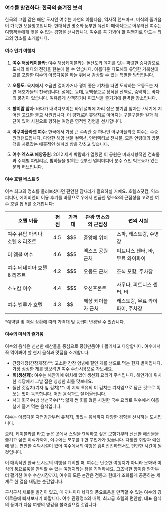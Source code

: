 ### 여수를 발견하다: 한국의 숨겨진 보석

한국의 그림 같은 해안 도시인 여수는 자연의 아름다움, 역사적 랜드마크, 미식의 즐거움이 가득한 보물창고입니다. 현대적인 명소와 풍부한 유산이 매력적으로 어우러진 여수는 여행객들에게 잊을 수 없는 경험을 선사합니다. 여수를 꼭 가봐야 할 여행지로 만드는 최고의 명소를 소개합니다.

#### 여수 인기 여행지

1. **여수 해상케이블카**: 여수 해상케이블카는 돌산도와 육지를 잇는 짜릿한 승차감으로 도시와 바다의 전경을 한눈에 볼 수 있습니다. 아름다운 다도해와 유명한 거북선대교를 포함한 여수의 아름다움을 하늘 위에서 감상할 수 있는 특별한 방법입니다.

2. **오동도**: 육지에서 조금만 걸어가거나 경치 좋은 기차를 타면 도착하는 오동도는 자연 애호가들의 천국입니다. 섬에는 등대, 동백꽃으로 장식된 산책로, 숨막히는 바다의 풍경이 있습니다. 여유롭게 산책하거나 피크닉을 즐기기에 완벽한 장소입니다.

3. **향이람 암자**: 바다가 내려다보이는 바위 절벽에 자리 잡은 향기람 암자는 7세기에 지어진 고요한 불교 사원입니다. 이 평화로운 휴양지로 이어지는 구불구불한 길과 계단이 있어 사원으로 향하는 여정은 영적인 경험을 선사합니다.

4. **아쿠아플라넷 여수**: 한국에서 가장 큰 수족관 중 하나인 아쿠아플라넷 여수는 수중 원더랜드입니다. 다양한 해양 생물 컬렉션, 인터랙티브 전시물, 모든 연령대의 방문객을 사로잡는 매혹적인 해파리 방을 갖추고 있습니다.

5. **여수 엑스포 해양공원**: 2012 세계 박람회가 열렸던 이 공원은 미래지향적인 건축물과 주제별 파빌리온, 밤하늘을 밝히는 눈부신 멀티미디어 분수 쇼인 빅오쇼가 있는 문화 허브입니다.

#### 여수 호텔 베스트 5

여수 최고의 명소를 둘러보셨다면 편안한 잠자리가 필요하실 거예요. 호텔스닷컴, 익스피디아, 에어비앤비 이용 후기를 바탕으로 위에서 언급한 명소와의 근접성을 고려한 여수 호텔 톱 5를 소개합니다:

| 호텔 이름 | 평점 | 가격대 | 관광 명소와의 근접성 | 편의 시설 |
|---------------------------|--------|-------------|--------------------------|-------------------------------|
| 여수 유탑 마리나 호텔 & 리조트 | 4.5 | $$$ | 중앙에 위치 | 스파, 레스토랑, 수영장 |
| 더 엠블 여수 | 4.6 | $$$ | 엑스포 공원 근처 | 피트니스 센터, 바, 무료 와이파이 |
| 여수 베네치아 호텔 & 리조트 | 4.2 | $$$ | 오동도 근처 | 조식 포함, 주차장 |
| 소노캄 여수 | 4.4 | $$$ | 오션프론트 | 사우나, 피트니스 센터, 바 |
| 여수 벨루가 호텔 | 4.3 | $$ | 해상 케이블카 근처 | 레스토랑, 무료 와이파이, 주차장 |

*예약일 및 객실 상황에 따라 가격대 및 등급이 변경될 수 있습니다.

#### 여수의 미식의 즐거움

여수의 음식은 신선한 해산물을 중심으로 풍경만큼이나 활기차고 다양합니다. 여수에서 꼭 먹어봐야 할 현지 음식과 맛집을 소개합니다:

- 간장게장(간장게장)**: 고소한 간장 양념에 절인 게를 생으로 먹는 현지 별미입니다. 가장 싱싱한 게를 맛보려면 여수 수산시장으로 가보세요.
- **회(생선회)**: 여수는 해안가에 위치해 있어 생선회 요리가 주식입니다. 해안가에 위치한 식당에서 그날 잡은 싱싱한 회를 맛보세요.
- 돌산 갓김치(겨자 잎 김치)**: 이 지역 특유의 이 김치는 겨자잎으로 담근 것으로 톡 쏘는 맛이 독특합니다. 어떤 음식과도 잘 어울립니다.
- 서대 회국수(냉 생선국수)**: 얇게 썬 회를 얹은 시원한 국수 요리로 여수에서 여름철에 즐겨 먹는 음식입니다.

여수는 아름다운 자연경관부터 유적지, 맛있는 음식까지 다양한 경험을 선사하는 도시입니다.

요리. 케이블카를 타고 높은 곳에서 스릴을 만끽하고 싶은 모험가부터 신선한 해산물을 즐기고 싶은 미식가까지, 여수에는 모두를 위한 무언가가 있습니다. 다양한 취향과 예산에 맞는 편안한 숙박시설이 있어 여수에서의 여행은 흥미진진하면서도 편안한 시간이 될 것입니다.

이 매혹적인 한국 도시로의 여행을 계획할 때, 여수는 단순한 여행지가 아니라 문화와 미식의 풍요로움을 만끽할 수 있는 여행지라는 점을 기억하세요. 고즈넉한 향이람 암자부터 활기찬 여수 수산시장까지, 여수의 모든 순간은 전통과 현대가 조화롭게 공존하는 세계로 한 걸음 내딛는 순간입니다.

구석구석 새로운 발견이 있고, 매 끼니마다 바다의 풍요로움을 만끽할 수 있는 여수의 경이로움에 빠져보시기 바랍니다. 여수 관광명소의 매력, 최고급 호텔의 편안함, 대표 음식의 풍미가 다음 여행의 영감을 불러일으킬 것입니다.